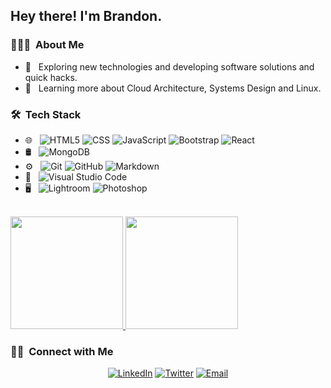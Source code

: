 
<h2> Hey there! I'm Brandon.</h2>

<h3> 👨🏻‍💻 &nbsp;About Me </h3>

- 🤔 &nbsp; Exploring new technologies and developing software solutions and quick hacks.
- 🌱 &nbsp; Learning more about Cloud Architecture, Systems Design and Linux.

<h3> 🛠 &nbsp;Tech Stack</h3>

- 🌐 &nbsp;
  ![HTML5](https://img.shields.io/badge/-HTML5-333333?style=flat&logo=HTML5)
  ![CSS](https://img.shields.io/badge/-CSS-333333?style=flat&logo=CSS3&logoColor=1572B6)
  ![JavaScript](https://img.shields.io/badge/-JavaScript-333333?style=flat&logo=javascript)
  ![Bootstrap](https://img.shields.io/badge/-Bootstrap-333333?style=flat&logo=bootstrap&logoColor=563D7C)
  ![React](https://img.shields.io/badge/-React-333333?style=flat&logo=react)
- 🛢 &nbsp;
  ![MongoDB](https://img.shields.io/badge/-MongoDB-333333?style=flat&logo=mongodb)
- ⚙️ &nbsp;
  ![Git](https://img.shields.io/badge/-Git-333333?style=flat&logo=git)
  ![GitHub](https://img.shields.io/badge/-GitHub-333333?style=flat&logo=github)
  ![Markdown](https://img.shields.io/badge/-Markdown-333333?style=flat&logo=markdown)
- 🔧 &nbsp;
  ![Visual Studio Code](https://img.shields.io/badge/-Visual%20Studio%20Code-333333?style=flat&logo=visual-studio-code&logoColor=007ACC)
- 🖥 &nbsp;
  ![Lightroom](https://img.shields.io/badge/-Lightroom-333333?style=flat&logo=adobe-lightroom)
  ![Photoshop](https://img.shields.io/badge/-Photoshop-333333?style=flat&logo=adobe-photoshop)


<br/>

<a href="https://github.com/brandonsr">
  <img height="180em" src="https://github-readme-stats.vercel.app/api?username=brandonsr&theme=buefy&show_icons=true" />
  <img height="180em" src="https://github-readme-stats.vercel.app/api/top-langs/?username=brandonsr&theme=buefy&layout=compact" />
</a>

<br/>

<h3> 🤝🏻 &nbsp;Connect with Me </h3>

<p align="center">
<a href="https://www.linkedin.com/in/brandon-roldan-040b61203/"><img alt="LinkedIn" src="https://img.shields.io/badge/LinkedIn-Brandon Roldan-blue?style=flat-square&logo=linkedin"></a>
<a href="https://twitter.com/brandonsr_3"><img alt="Twitter" src="https://img.shields.io/badge/Twitter-brandonsr_3-blue?style=flat-square&logo=twitter"></a>
<a href="mailto:brandonroldanmorales@gmail.com"><img alt="Email" src="https://img.shields.io/badge/Email-brandonroldanmorales@gmail.com-blue?style=flat-square&logo=gmail"></a>
</p>


